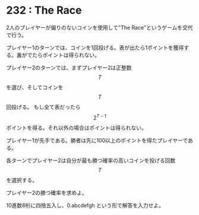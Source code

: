 # 232 : The Race

2人のプレイヤーが偏りのないコインを使用して"The Race"というゲームを交代で行う。

プレイヤー1のターンでは、コインを1回投げる。表が出たら1ポイントを獲得する。裏がでたらポイントは得られない。

プレイヤー2のターンでは、まずプレイヤー2は正整数$$T$$を選び、そしてコインを$$T$$回投げる。 もし全て表だったら$$2^{T-1}$$ポイントを得る。それ以外の場合はポイントは得られない。

プレイヤー1が先手である。勝者は先に100以上のポイントを得たプレイヤーである。

各ターンでプレイヤー2は自分が最も勝つ確率の高いコインを投げる回数$$T$$を選択する。

プレイヤー2の勝つ確率を求めよ。

10進数8桁に四捨五入し、0.abcdefgh という形で解答を入力せよ。

